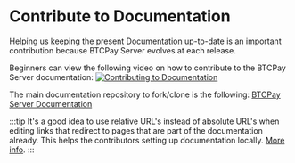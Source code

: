# Contribute to Documentation

Helping us keeping the present [Documentation](https://github.com/btcpayserver/btcpayserver-doc) up-to-date is an important contribution because BTCPay Server evolves at each release.

Beginners can view the following video on how to contribute to the BTCPay Server documentation:
[![Contributing to Documentation](https://img.youtube.com/vi/bSDROcdSSWw/mqdefault.jpg)](https://www.youtube.com/watch?v=bSDROcdSSWw "How to contribute to BTCPay Server documentation")

The main documentation repository to fork/clone is the following: [BTCPay Server Documentation](https://github.com/btcpayserver/btcpayserver-doc)

:::tip 
It's a good idea to use relative URL's instead of absolute URL's when editing links that redirect to pages that are part of the documentation already.
This helps the contributors setting up documentation locally.
[More info](https://v1.vuepress.vuejs.org/guide/markdown.html#internal-links/).
:::



